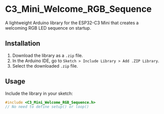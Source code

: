 # C3_Mini_Welcome_RGB_Sequence
A lightweight Arduino library for the ESP32-C3 Mini that creates a welcoming RGB LED sequence on startup.

## Installation
1. Download the library as a `.zip` file.
2. In the Arduino IDE, go to `Sketch > Include Library > Add .ZIP Library`.
3. Select the downloaded `.zip` file.

## Usage
Include the library in your sketch:
```cpp
#include <C3_Mini_Welcome_RGB_Sequence.h>
// No need to define setup() or loop() 
